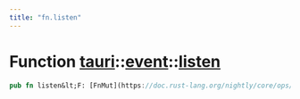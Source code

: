 ```yaml
---
title: "fn.listen"
---
```


Function [tauri](/api/rust/tauri/../index.html)::[event](/api/rust/tauri/index.html)::[listen](/api/rust/tauri/)
================================================================================================================

```rust
pub fn listen&lt;F: [FnMut](https://doc.rust-lang.org/nightly/core/ops/function/trait.FnMut.html "trait core::ops::function::FnMut")([Option](https://doc.rust-lang.org/nightly/core/option/enum.Option.html "enum core::option::Option")&lt;[String](https://doc.rust-lang.org/nightly/alloc/string/struct.String.html "struct alloc::string::String")\&gt;) + 'static&gt;(id: [String](https://doc.rust-lang.org/nightly/alloc/string/struct.String.html "struct alloc::string::String"), handler: F)
```
      